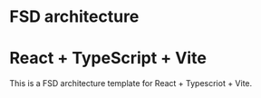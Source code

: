 # FSD architecture
# React + TypeScript + Vite

This is a FSD architecture template for React + Typescriot + Vite.
